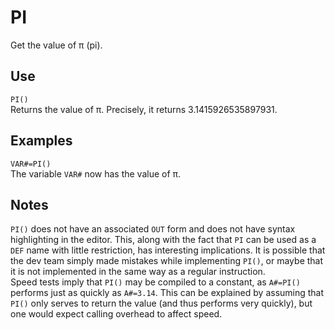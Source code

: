 # PI #
Get the value of π (pi).

## Use ##
`PI()`  
Returns the value of π. Precisely, it returns 3.1415926535897931.

## Examples ##
`VAR#=PI()`  
The variable `VAR#` now has the value of π.

## Notes ##
`PI()` does not have an associated `OUT` form and does not have syntax highlighting in the editor.
This, along with the fact that `PI` can be used as a `DEF` name with little restriction,
has interesting implications. It is possible that the dev team simply made mistakes while implementing `PI()`,
or maybe that it is not implemented in the same way as a regular instruction.  
Speed tests imply that `PI()` may be compiled to a constant, as `A#=PI()` performs just as quickly as `A#=3.14`.
This can be explained by assuming that `PI()` only serves to return the value
(and thus performs very quickly), but one would expect calling overhead to affect speed.
